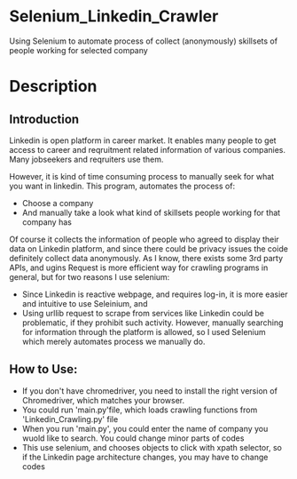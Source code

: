 # Selenium_Linkedin_Crawler
Using Selenium to automate process of collect (anonymously) skillsets of people working for selected company

# Description

## Introduction
Linkedin is open platform in career market. It enables many people to get access to career and reqruitment related information of various companies. Many jobseekers and reqruiters use them. 

However, it is kind of time consuming process to manually seek for what you want in linkedin. This program, automates the process of:
* Choose a company
* And manually take a look what kind of skillsets people working for that company has

Of course it collects the information of people who agreed to display their data on Linkedin platform, and since there could be privacy issues the coide definitely collect data anonymously. As I know, there exists some 3rd party APIs, and ugins Request is more efficient way for crawling programs in general, but for two reasons I use selenium:

* Since Linkedin is reactive webpage, and requires log-in, it is more easier and intuitive to use Seleinium, and
* Using urllib request to scrape from services like Linkedin could be problematic, if they prohibit such activity. However, manually searching for information through the platform is allowed, so I used Selenium which merely automates process we manually do. 


## How to Use:
* If you don't have chromedriver, you need to install the right version of Chromedriver, which matches your browser. 
* You could run 'main.py'file, which loads crawling functions from 'Linkedin_Crawling.py' file
* When you run 'main.py', you could enter the name of company you wuold like to search. You could change minor parts of codes 
* This use selenium, and chooses objects to click with xpath selector, so if the Linkedin page architecture changes, you may have to change codes


